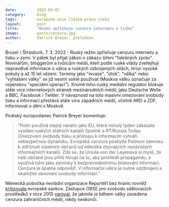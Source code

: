 ```yaml
---
date:         2022-03-07
category:     blog
tags:         evropská-unie lidská-práva rusko
layout:       post
title:        "Rusko zpřísňuje cenzuru internetu a tisku"
image:        posts/cenzura.jpg
author:       Patrick Breyer, přeloženo
---
```


Brusel / Štrasburk, 7. 3. 2022 - Ruský režim zpřísňuje cenzuru internetu a tisku v zemi. V pátek byl přijat zákon o zákazu šíření "falešných zpráv". Novinářům, bloggerům a tvůrcům médií, kteří podle ruské vlády zveřejňují nepravdivé informace o válce a ruských ozbrojených silách, hrozí vysoké pokuty a až 15 let vězení. Termíny jako "invaze", "útok", "válka" nebo "vyhlášení války" se již nesmí volně používat (Moskva válku označuje za vojenskou "speciální operaci"). Kromě toho ruský mediální regulátor blokuje stále více internetových stránek mezinárodních médií, jako Deutsche Welle a BBC, Facebook i Twitter. V návaznosti na toto masivní omezování svobody tisku a informací přestává stále více západních médií, včetně ARD a ZDF, informovat o dění v Moskvě.

Pirátský europoslanec Patrick Breyer komentuje:

> "Putin používá stejný narativ jako EU, která minulý týden zakázala vysílání ruských státních kanálů Sputnik a RT/Russia Today. Omezování svobody tisku a přístupu k informacím vytváří nebezpečnou dynamiku. Evropská cenzura poskytla Putinovi záminku k odříznutí vlastních občanů od několika zbývajících nezávislých informačních kanálů. Zdá se, že Ursula von der Leyenová si myslí, že naši občané jsou příliš hloupí na to, aby prohlédli propagandu, a využívá toho jako záminky k bezprecedentnímu blokování informací. Cenzura je špatná odpověď. V informační válce je nutné odzbrojení a okamžité obnovení svobody informací."

Německá pobočka nevládní organizace Reportéři bez hranic rovněž [kritizovala](https://www.reporter-ohne-grenzen.de/pressemitteilungen/meldung/rsf-bewertet-eu-verbot-von-rt-und-sputnik-kritisch) evropské sankce. Zástupce OBSE pro svobodu sdělovacích prostředků v roce 2015 [varoval](https://www.osce.org/files/f/documents/b/3/203926.pdf), že jakmile je během války zavedena cenzura zahraničních médií, nikdy neskončí.
